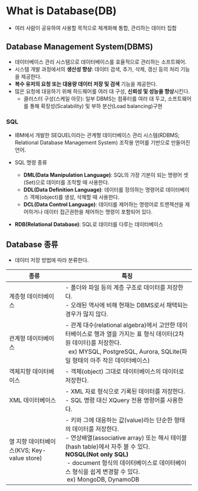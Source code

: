 # What is Database(DB)

- 여러 사람이 공유하여 사용할 목적으로 체계화해 통합, 관리하는 데이터 집합

## Database Management System(DBMS)

- 데이터베이스 관리 시스템으로 데이터베이스를 효율적으로 관리하는 소프트웨어.
- 시스템 개발 과정에서의 **생산성 향상**: 데이터 검색, 추가, 삭제, 갱신 등의 처리 기능을 제공한다.
- **복수 유저의 요청 또는 대용량 데이터 저장 및 검색** 기능을 제공한다.
- 많은 요청에 대응하기 위해 하드웨어를 여러 대 구성, **신뢰성 및 성능을 향상**시킨다.
  - 클러스터 구성(스케일 아웃): 일부 DBMS는 컴퓨터를 여러 대 두고, 소프트웨어를 통해 확장성(Scalability) 및 부하 분산(Load balancing)구현

### SQL

- IBM에서 개발한 SEQUEL이라는 관계형 데이터베이스 관리 시스템(RDBMS; Relational Database Management System) 조작용 언어를 기반으로 만들어진 언어.
- SQL 명령 종류

  - **DML(Data Manipulation Language)**: SQL의 가장 기본이 되는 명령어 셋(Set)으로 데이터를 조작할 때 사용한다.
  - **DDL(Data Definition Language)**: 데이터를 정의하는 명령어로 데이터베이스 객체(object)를 생성, 삭제할 때 사용한다.
  - **DCL(Data Control Language)**: 데이터를 제어하는 명령어로 트랜젝션을 제어하거나 데이터 접근권한을 제어하는 명령이 포함되어 있다.

- **RDB(Relational Database)**: SQL로 데이터를 다루는 데이터베이스

## Database 종류

- 데이터 저장 방법에 따라 분류한다.

| 종류                                       | 특징                                                                                                                                                                                                                                                                                                  |
| ------------------------------------------ | ----------------------------------------------------------------------------------------------------------------------------------------------------------------------------------------------------------------------------------------------------------------------------------------------------- |
| 계층형 데이터베이스                        | - 폴더와 파일 등의 계층 구조로 데이터를 저장한다.<br>- 오래된 역사에 비해 현재는 DBMS로서 채택되는 경우가 많지 않다.                                                                                                                                                                                  |
| 관계형 데이터베이스                        | - 관계 대수(relational algebra)에서 고안한 데이터베이스로 행과 열을 가지는 표 형식 데이터(2차원 데이터)를 저장한다.<br>&nbsp; ex) MYSQL, PostgreSQL, Aurora, SQLite(파일 형태의 아주 작은 데이터베이스)                                                                                               |
| 객체지향 데이터베이스                      | - 객체(object) 그대로 데이터베이스의 데이터로 저장한다.                                                                                                                                                                                                                                               |
| XML 데이터베이스                           | - XML 자료 형식으로 기록된 데이터를 저장한다.<br>- SQL 명령 대신 XQuery 전용 명령어를 사용한다.                                                                                                                                                                                                       |
| 열 지향 데이터베이스(KVS; Key-value store) | - 키와 그에 대응하는 값(value)라는 단순한 형태의 데이터를 저장한다.<br>- 연상배열(associative array) 또는 해시 테이블(hash table)에서 자주 볼 수 있다.<br> **NOSQL(Not only SQL)**<br>&nbsp;- document 형식의 데이터베이스로 데이터베이스 형식을 쉽게 변경할 수 있다.<br> &nbsp;ex) MongoDB, DynamoDB |
